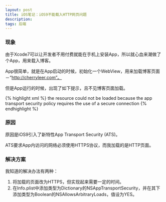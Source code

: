 ```yaml
---
layout: post
title: iOS笔记：iOS9不能载入HTTP网页问题
description:
tags: 后端
---
```


### **现象**

由于Xcode7可以让开发者不用付费就能在手机上安装App，所以就心血来潮做了个App，用来载入博客。

App很简单，就是在App启动的时候，初始化一个WebView，用来加载博客页面－“http://cherryleer.com”。

但是App运行的时候，出现了如下提示，且不见博客页面加载。

{% highlight xml %}
the resource could not be loaded because the app transport security policy requires the use of a secure connection
{% endhighlight %}

### **原因**

原因是iOS9引入了新特性App Transport Security (ATS)。

ATS要求App内访问的网络必须使用HTTPS协议，而我加载的是HTTP页面。

### **解决方案**

我知道的解决办法有两种：

1. 将加载的页面改为HTTPS，但实现起来需要一定的时间。
2. 在Info.plist中添加类型为Dictionary的NSAppTransportSecurity，并在其下添加类型为Boolean的NSAllowsArbitraryLoads，值设为YES。